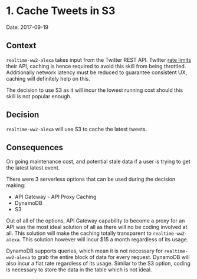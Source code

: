 # 1. Cache Tweets in S3

Date: 2017-09-19

## Context

`realtime-ww2-alexa` takes input from the Twitter REST API. Twitter [rate limits](https://dev.twitter.com/rest/public/rate-limiting) their API, caching is hence required
to avoid this skill from being throttled. Additionally network latency must be reduced
to guarantee consistent UX, caching will definitely help on this.

The decision to use S3 as it will incur the lowest running cost should this skill is
not popular enough.

## Decision

`realtime-ww2-alexa` will use S3 to cache the latest tweets.

## Consequences

On going maintenance cost, and potential stale data if a user is trying to
get the latest latest event.

There were 3 serverless options that can be used during the decision making:

 * API Gateway - API Proxy Caching
 * DynamoDB
 * S3

Out of all of the options, API Gateway capability to become a proxy for an API
was the most ideal solution of all as there will no be coding involved at all.
This solution will make the caching totally transparent to `realtime-ww2-alexa`. This solution
however will incur $15 a month regardless of its usage.

DynamoDB supports queries, which mean it is not necessary for `realtime-ww2-alexa`
to grab the entire block of data for every request. DynamoDB will also incur a flat rate
regardless of its usage. Similar to the S3 option, coding is necessary to store
the data in the table which is not ideal.
